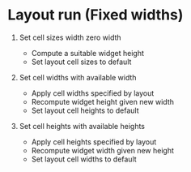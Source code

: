 # Layout run (Fixed widths)

1. Set cell sizes width zero width
	* Compute a suitable widget height
	* Set layout cell sizes to default

2. Set cell widths with available width
	* Apply cell widths specified by layout
	* Recompute widget height given new width
	* Set layout cell heights to default

3. Set cell heights with available heights
	* Apply cell heights specified by layout
	* Recompute widget width given new height
	* Set layout cell widths to default


